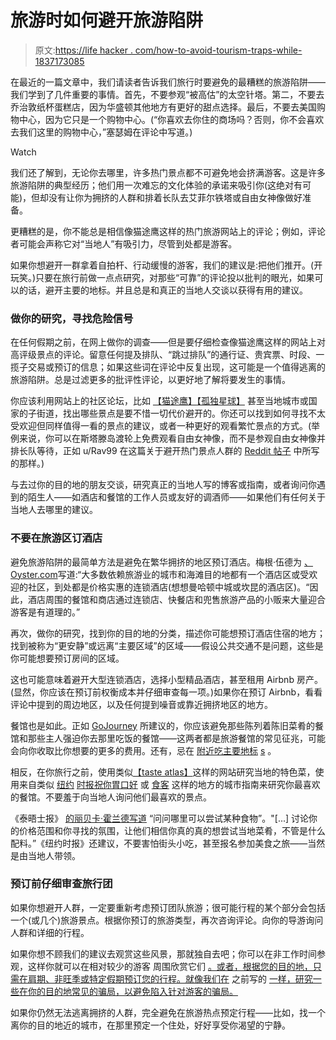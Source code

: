 # 旅游时如何避开旅游陷阱

> 原文:[https://life hacker . com/how-to-avoid-tourism-traps-while-1837173085](https://lifehacker.com/how-to-avoid-tourist-traps-while-traveling-1837173085)

在最近的一篇文章中，我们请读者告诉我们旅行时要避免的最糟糕的旅游陷阱——我们学到了几件重要的事情。首先，不要参观“被高估”的太空针塔。第二，不要去乔治敦纸杯蛋糕店，因为华盛顿其他地方有更好的甜点选择。最后，不要去美国购物中心，因为它只是一个购物中心。(“你喜欢去你住的商场吗？否则，你不会喜欢去我们这里的购物中心，”塞瑟姆在评论中写道。)

Watch

我们还了解到，无论你去哪里，许多热门景点都不可避免地会挤满游客。这是许多旅游陷阱的典型经历；他们用一次难忘的文化体验的承诺来吸引你(这绝对有可能)，但却没有让你为拥挤的人群和排着长队去艾菲尔铁塔或自由女神像做好准备。

更糟糕的是，你不能总是相信像猫途鹰这样的热门旅游网站上的评论；例如，评论者可能会声称它对“当地人”有吸引力，尽管到处都是游客。

如果你想避开一群拿着自拍杆、行动缓慢的游客，我们的建议是:把他们推开。(开玩笑。)只要在旅行前做一点点研究，对那些“可靠”的评论投以批判的眼光，如果可以的话，避开主要的地标。并且总是和真正的当地人交谈以获得有用的建议。

### 做你的研究，寻找危险信号

在任何假期之前，在网上做你的调查——但是要仔细检查像猫途鹰这样的网站上对高评级景点的评论。留意任何提及排队、“跳过排队”的通行证、贵宾票、时段、一揽子交易或预订的信息；如果这些词在评论中反复出现，这可能是一个值得逃离的旅游陷阱。总是过滤更多的批评性评论，以更好地了解将要发生的事情。

你应该利用网站上的社区论坛，比如 [【猫途鹰】](https://www.tripadvisor.com/ForumHome)[【孤独星球】](https://www.lonelyplanet.com/thorntree/categories/country-forums) 甚至当地城市或国家的子街道，找出哪些景点是要不惜一切代价避开的。你还可以找到如何寻找不太受欢迎但同样值得一看的景点的建议，或者一种更好的观看繁忙景点的方式。(举例来说，你可以在斯塔滕岛渡轮上免费观看自由女神像，而不是参观自由女神像并排长队等待，正如 u/Rav99 在这篇关于避开热门景点人群的 [Reddit 帖子](https://www.reddit.com/r/AskReddit/comments/3olop3/redditors_near_tourist_traps_where_would_locals/) 中所写的那样。)

与去过你的目的地的朋友交谈，研究真正的当地人写的博客或指南，或者询问你遇到的陌生人——如酒店和餐馆的工作人员或友好的调酒师——如果他们有任何关于当地人去哪里的建议。

### 不要在旅游区订酒店

避免旅游陷阱的最简单方法是避免在繁华拥挤的地区预订酒店。梅根·伍德为 [、Oyster.com](https://www.oyster.com/articles/how-to-recognize-and-avoid-a-tourist-trap/)写道:“大多数依赖旅游业的城市和海滩目的地都有一个酒店区或受欢迎的社区，到处都是价格实惠的连锁酒店(想想曼哈顿中城或坎昆的酒店区)。“因此，酒店周围的餐馆和商店通过连锁店、快餐店和兜售旅游产品的小贩来大量迎合游客是有道理的。”

再次，做你的研究，找到你的目的地的分类，描述你可能想预订酒店住宿的地方；找到被称为“更安静”或远离“主要区域”的区域——假设公共交通不是问题，这些是你可能想要预订房间的区域。

这也可能意味着避开大型连锁酒店，选择小型精品酒店，甚至租用 Airbnb 房产。(显然，你应该在预订前权衡成本并仔细审查每一项。)如果你在预订 Airbnb，看看评论中提到的周边地区，以及任何提到噪音或靠近拥挤地区的地方。

餐馆也是如此。正如 [GoJourney](https://www.gojourny.com/stories/how-to-spot-tourist-trap-restaurants/) 所建议的，你应该避免那些陈列着陈旧菜肴的餐馆和那些主人强迫你去那里吃饭的餐馆——这两者都是旅游餐馆的常见征兆，可能会向你收取比你想要的更多的费用。还有，忌在 [附近吃主要地标](https://www.oyster.com/articles/how-to-recognize-and-avoid-a-tourist-trap/) [s](https://www.oyster.com/articles/how-to-recognize-and-avoid-a-tourist-trap/) 。

相反，在你旅行之前，使用类似[【taste atlas】](https://lifehacker.com/find-and-eat-the-best-local-food-in-the-world-with-tast-1836709366)这样的网站研究当地的特色菜，使用来自类似 [纽约](https://www.nytimes.com/column/36-hours) [时报](https://www.nytimes.com/column/36-hours)[祝你胃口好](https://www.bonappetit.com/city-guides) 或 [食客](https://www.eater.com/a/global-38) 这样的地方的城市指南来研究你最喜欢的餐馆。不要羞于向当地人询问他们最喜欢的景点。

《泰晤士报》 [的丽贝卡·霍兰德写道](https://www.nytimes.com/2018/09/27/travel/how-to-actually-eat-like-a-local-while-traveling.html) “问问哪里可以尝试某种食物”。"[...] 讨论你的价格范围和你寻找的氛围，让他们相信你真的真的想尝试当地菜肴，不管是什么配料。”《纽约时报》还建议，不要害怕街头小吃，甚至报名参加美食之旅——当然是由当地人带领。

### 预订前仔细审查旅行团

如果你想避开人群，一定要重新考虑预订团队旅游；很可能行程的某个部分会包括一个(或几个)旅游景点。根据你预订的旅游类型，再次咨询评论。向你的导游询问人群和详细的行程。

如果你想不顾我们的建议去观赏这些风景，那就独自去吧；你可以在非工作时间参观，这样你就可以在相对较少的游客 周围欣赏它们 [。或者，根据您的目的地，只需在肩期、非旺季或特定假期预订您的行程。就像我们在](https://lifehacker.com/how-to-avoid-annoying-crowds-and-lines-at-tourist-attra-1835093034) 之前写的 [一样，研究一些在你的目的地常见的骗局，以避免陷入针对游客的骗局。](https://lifehacker.com/how-to-avoid-getting-scammed-when-traveling-1835913288)

如果你仍然无法逃离拥挤的人群，完全避免在旅游热点预定行程——比如，找一个离你的目的地近的城市，在那里预定一个住处，好好享受你渴望的宁静。